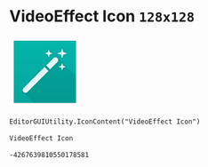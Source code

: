 # VideoEffect Icon `128x128`
<img src="/img/VideoEffect%20Icon.png" width=128 height=128>

``` CSharp
EditorGUIUtility.IconContent("VideoEffect Icon")
```
```
VideoEffect Icon
```
```
-4267639810550178581
```
